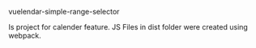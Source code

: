 vuelendar-simple-range-selector 

Is project for calender feature. 
JS Files in dist folder were created using webpack.
